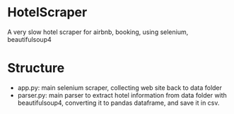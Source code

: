 # HotelScraper
A very slow hotel scraper for airbnb, booking, using selenium, beautifulsoup4

# Structure
* app.py: main selenium scraper, collecting web site back to data folder
* parser.py: main parser to extract hotel information from data folder with beautifulsoup4, converting it to pandas dataframe, and save it in csv.
